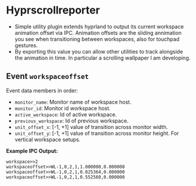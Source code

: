 # Hyprscrollreporter

+ Simple utility plugin extends hyprland to output its current workspace animation offset via IPC. Animation offsets are
the sliding annimation you see when transitioning between workspaces, also for touchpad gestures. 
+ By exporting this value you can allow other utilities to track alongside the animation in time. In particular a scrolling wallpaper I am developing.

## Event `workspaceoffset`
Event data members in order:
+ `monitor_name`: Monitor name of workspace host.
+ `monitor_id`: Monitor id workspace host.
+ `active_workspace`: Id of active workspace.
+ `previous_workspace`: Id of previous workspace.
+ `unit_offset_x`: [-1, +1] value of transition across monitor width.
+ `unit_offset_y`: [-1, +1] value of transition across monitor height. For vertical workspace setups.

**Example IPC Output:**
```
workspace>>2
workspaceoffset>>WL-1,0,2,1,1.000000,0.000000
workspaceoffset>>WL-1,0,2,1,0.825364,0.000000
workspaceoffset>>WL-1,0,2,1,0.552560,0.000000
```
